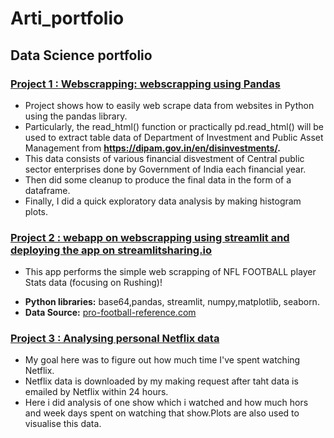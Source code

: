 # Arti_portfolio
## Data Science portfolio
### [Project 1 : Webscrapping: webscrapping using Pandas](https://github.com/artishk/jubilant-octo-funicular/blob/master/webscrappingusingpandas%20(1).ipynb)
- Project  shows  how to easily web scrape data from websites in Python using the pandas library. 
- Particularly, the read_html() function or practically pd.read_html() will be used to extract table data of  Department of Investment and Public Asset Management from        **https://dipam.gov.in/en/disinvestments/.** 
- This data consists of various financial disvestment of Central public sector enterprises done by Government of India each financial year. 
- Then did some cleanup to produce the final data in the form of a dataframe. 
- Finally, I did a quick exploratory data analysis by making histogram plots.


### [Project 2 : webapp on webscrapping using streamlit and deploying the app on streamlitsharing.io](https://share.streamlit.io/artishk/streamlit/main/webapp_on_scrapping.py)
- This app performs the simple web scrapping of NFL FOOTBALL  player Stats data (focusing on Rushing)!
* **Python libraries:** base64,pandas, streamlit, numpy,matplotlib, seaborn.
* **Data Source:** [pro-football-reference.com](https://www.pro-football-reference.com/)

### [Project 3 : Analysing personal Netflix data](https://github.com/artishk/jubilant-octo-funicular/blob/master/Analysing%20Personal%20Netflix%20Data.ipynb)
- My goal here was  to figure out how much time I've spent watching Netflix. 
- Netflix data is downloaded by my making  request after taht data  is emailed by Netflix within 24 hours.
- Here i did analysis of one show which i watched and how much hors and week days spent on watching that show.Plots are also used to visualise this data.
